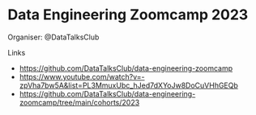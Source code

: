 # Data Engineering Zoomcamp 2023

Organiser: @DataTalksClub

Links

- https://github.com/DataTalksClub/data-engineering-zoomcamp
- https://www.youtube.com/watch?v=-zpVha7bw5A&list=PL3MmuxUbc_hJed7dXYoJw8DoCuVHhGEQb
- https://github.com/DataTalksClub/data-engineering-zoomcamp/tree/main/cohorts/2023
